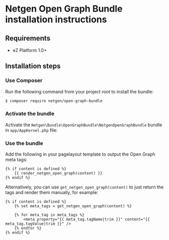 Netgen Open Graph Bundle installation instructions
==================================================

Requirements
------------

* eZ Platform 1.0+

Installation steps
------------------

### Use Composer

Run the following command from your project root to install the bundle:

```bash
$ composer require netgen/open-graph-bundle
```

### Activate the bundle

Activate the `Netgen\Bundle\OpenGraphBundle\NetgenOpenGraphBundle` bundle in `app/AppKernel.php` file:

### Use the bundle

Add the following in your pagelayout template to output the Open Graph meta tags:

```twig
{% if content is defined %}
    {{ render_netgen_open_graph(content) }}
{% endif %}
```

Alternatively, you can use `get_netgen_open_graph(content)` to just return the tags
and render them manually, for example:

```twig
{% if content is defined %}
    {% set meta_tags = get_netgen_open_graph(content) %}

    {% for meta_tag in meta_tags %}
        <meta property="{{ meta_tag.tagName|trim }}" content="{{ meta_tag.tagValue|trim }}" />
    {% endfor %}
{% endif %}
```
